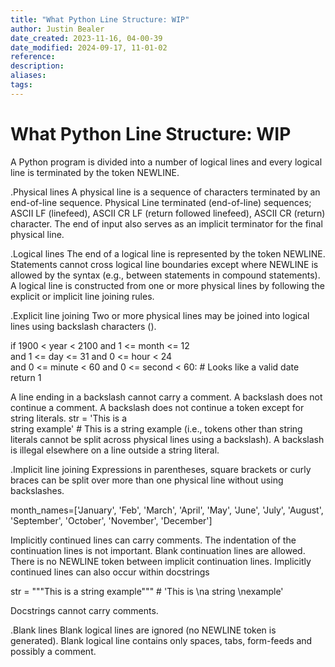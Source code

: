 ```yaml
---
title: "What Python Line Structure: WIP"
author: Justin Bealer
date_created: 2023-11-16, 04-00-39
date_modified: 2024-09-17, 11-01-02
reference: 
description: 
aliases: 
tags: 
---
```

# What Python Line Structure: WIP

A Python program is divided into a number of logical lines and every logical line is terminated by the token NEWLINE.

.Physical lines
A physical line is a sequence of characters terminated by an end-of-line sequence.
Physical Line terminated (end-of-line) sequences; ASCII LF (linefeed), ASCII CR LF (return followed linefeed), ASCII CR (return) character.
The end of input also serves as an implicit terminator for the final physical line.

.Logical lines
The end of a logical line is represented by the token NEWLINE.
Statements cannot cross logical line boundaries except where NEWLINE is allowed by the syntax (e.g., between statements in compound statements).
A logical line is constructed from one or more physical lines by following the explicit or implicit line joining rules.

.Explicit line joining
Two or more physical lines may be joined into logical lines using backslash characters (\).

if 1900 < year < 2100 and 1 <= month <= 12 \
   and 1 <= day <= 31 and 0 <= hour < 24 \
   and 0 <= minute < 60 and 0 <= second < 60:   # Looks like a valid date
        return 1

A line ending in a backslash cannot carry a comment.
A backslash does not continue a comment.
A backslash does not continue a token except for string literals.
str = 'This is a \
  string example' # This is a string example
(i.e., tokens other than string literals cannot be split across physical lines using a backslash).
A backslash is illegal elsewhere on a line outside a string literal.

.Implicit line joining
Expressions in parentheses, square brackets or curly braces can be split over more than one physical line without using backslashes.

month_names=['January', 'Feb', 'March',
    'April', 'May', 'June',
    'July', 'August', 'September',
    'October', 'November', 'December']

Implicitly continued lines can carry comments.
The indentation of the continuation lines is not important.
Blank continuation lines are allowed.
There is no NEWLINE token between implicit continuation lines.
Implicitly continued lines can also occur within docstrings

str = """This is
    a string
    example""" # 'This is \na string \nexample'

Docstrings cannot carry comments.

.Blank lines
Blank logical lines are ignored (no NEWLINE token is generated).
Blank logical line contains only spaces, tabs, form-feeds and possibly a comment.

